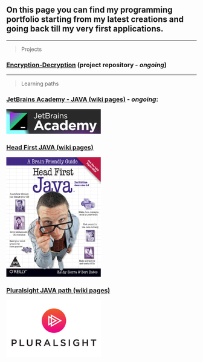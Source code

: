 ## On this page you can find my programming portfolio starting from my latest creations and going back till my very first applications.
<hr>

> Projects

### [Encryption-Decryption](https://github.com/Kamil-Jankowski/Encryption-Decryption) (project repository - _ongoing_)

<hr>

> Learning paths

### [JetBrains Academy - JAVA (wiki pages)](jet_brains.md) - _ongoing_:
 <img src="academy.png" alt="book_cover" width="250"/>
 <br>
 
### [Head First JAVA (wiki pages)](head_first_java.md)
 <img src="819TQgUGNsL.jpg" alt="book_cover" width="250"/>
 <br>

### [Pluralsight JAVA path (wiki pages)](pluralsight.md)
  <img src="PS_logo_F-11.png" alt="course_icon" width="250"/>
